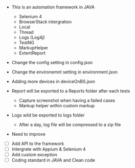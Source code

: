 - This is an automation framework in JAVA 
  + Selenium 4
  + BrowserStack intergration
  + Local
  + Thread
  + Logs (Log4j)
  + TestNG
  + MarkupHelper
  + ExtentReport

- Change the config setting in config.json
- Change the environemnt setting in environment.json
- Adding more devices in deviceOnBS.json
- Report will be exported to a Reports folder after each tests
  + Capture screenshot when having a failed cases
  + Markup helper within custom markup
- Logs wild be exported to logs folder
  + After a day, log file will be compressed to a zip file


- Need to improve
- [ ] Add API to the framework
- [ ] Intergrate with Appium & Selenium 4
- [ ] Add custom exception
- [ ] Coding standard in JAVA and Clean code
